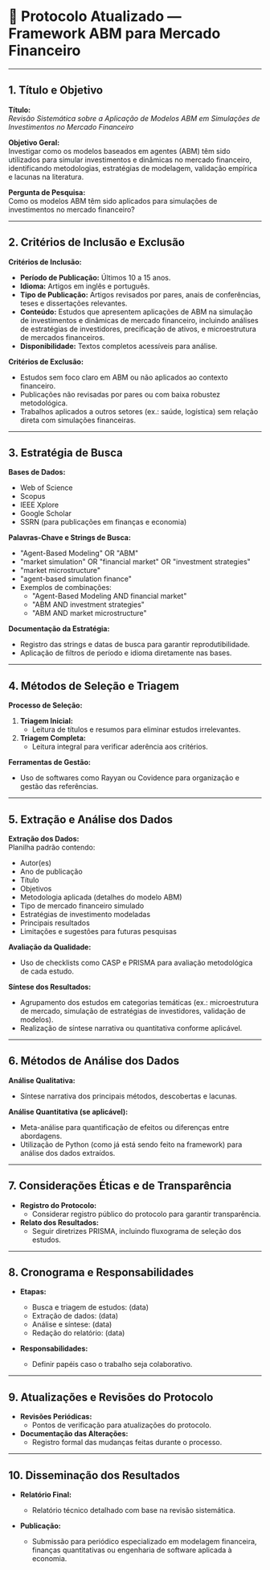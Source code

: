 # 📄 Protocolo Atualizado — Framework ABM para Mercado Financeiro

---

## 1. Título e Objetivo

**Título:**  
*Revisão Sistemática sobre a Aplicação de Modelos ABM em Simulações de Investimentos no Mercado Financeiro*

**Objetivo Geral:**  
Investigar como os modelos baseados em agentes (ABM) têm sido utilizados para simular investimentos e dinâmicas no mercado financeiro, identificando metodologias, estratégias de modelagem, validação empírica e lacunas na literatura.

**Pergunta de Pesquisa:**  
Como os modelos ABM têm sido aplicados para simulações de investimentos no mercado financeiro?

---

## 2. Critérios de Inclusão e Exclusão

**Critérios de Inclusão:**  

- **Período de Publicação:** Últimos 10 a 15 anos.  
- **Idioma:** Artigos em inglês e português.  
- **Tipo de Publicação:** Artigos revisados por pares, anais de conferências, teses e dissertações relevantes.  
- **Conteúdo:** Estudos que apresentem aplicações de ABM na simulação de investimentos e dinâmicas de mercado financeiro, incluindo análises de estratégias de investidores, precificação de ativos, e microestrutura de mercados financeiros.  
- **Disponibilidade:** Textos completos acessíveis para análise.

**Critérios de Exclusão:**  

- Estudos sem foco claro em ABM ou não aplicados ao contexto financeiro.  
- Publicações não revisadas por pares ou com baixa robustez metodológica.  
- Trabalhos aplicados a outros setores (ex.: saúde, logística) sem relação direta com simulações financeiras.

---

## 3. Estratégia de Busca

**Bases de Dados:**  

- Web of Science  
- Scopus  
- IEEE Xplore  
- Google Scholar  
- SSRN (para publicações em finanças e economia)

**Palavras-Chave e Strings de Busca:**  

- "Agent-Based Modeling" OR "ABM"  
- "market simulation" OR "financial market" OR "investment strategies"  
- "market microstructure"  
- "agent-based simulation finance"  
- Exemplos de combinações:  
  - "Agent-Based Modeling AND financial market"  
  - "ABM AND investment strategies"  
  - "ABM AND market microstructure"

**Documentação da Estratégia:**  

- Registro das strings e datas de busca para garantir reprodutibilidade.  
- Aplicação de filtros de período e idioma diretamente nas bases.

---

## 4. Métodos de Seleção e Triagem

**Processo de Seleção:**  

1. **Triagem Inicial:**  
   - Leitura de títulos e resumos para eliminar estudos irrelevantes.
2. **Triagem Completa:**  
   - Leitura integral para verificar aderência aos critérios.

**Ferramentas de Gestão:**  

- Uso de softwares como Rayyan ou Covidence para organização e gestão das referências.

---

## 5. Extração e Análise dos Dados

**Extração dos Dados:**  
Planilha padrão contendo:  

- Autor(es)  
- Ano de publicação  
- Título  
- Objetivos  
- Metodologia aplicada (detalhes do modelo ABM)  
- Tipo de mercado financeiro simulado  
- Estratégias de investimento modeladas  
- Principais resultados  
- Limitações e sugestões para futuras pesquisas

**Avaliação da Qualidade:**  

- Uso de checklists como CASP e PRISMA para avaliação metodológica de cada estudo.

**Síntese dos Resultados:**  

- Agrupamento dos estudos em categorias temáticas (ex.: microestrutura de mercado, simulação de estratégias de investidores, validação de modelos).  
- Realização de síntese narrativa ou quantitativa conforme aplicável.

---

## 6. Métodos de Análise dos Dados

**Análise Qualitativa:**  

- Síntese narrativa dos principais métodos, descobertas e lacunas.

**Análise Quantitativa (se aplicável):**  

- Meta-análise para quantificação de efeitos ou diferenças entre abordagens.  
- Utilização de Python (como já está sendo feito na framework) para análise dos dados extraídos.

---

## 7. Considerações Éticas e de Transparência

- **Registro do Protocolo:**  
  - Considerar registro público do protocolo para garantir transparência.
- **Relato dos Resultados:**  
  - Seguir diretrizes PRISMA, incluindo fluxograma de seleção dos estudos.

---

## 8. Cronograma e Responsabilidades

- **Etapas:**  
  - Busca e triagem de estudos: (data)  
  - Extração de dados: (data)  
  - Análise e síntese: (data)  
  - Redação do relatório: (data)

- **Responsabilidades:**  
  - Definir papéis caso o trabalho seja colaborativo.

---

## 9. Atualizações e Revisões do Protocolo

- **Revisões Periódicas:**  
  - Pontos de verificação para atualizações do protocolo.
- **Documentação das Alterações:**  
  - Registro formal das mudanças feitas durante o processo.

---

## 10. Disseminação dos Resultados

- **Relatório Final:**  
  - Relatório técnico detalhado com base na revisão sistemática.

- **Publicação:**  
  - Submissão para periódico especializado em modelagem financeira, finanças quantitativas ou engenharia de software aplicada à economia.

